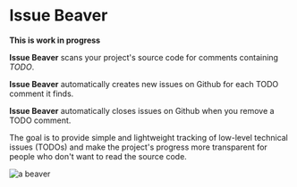 Issue Beaver
============

**This is work in progress**

**Issue Beaver** scans your project's source code for comments containing *TODO*.

**Issue Beaver** automatically creates new issues on Github for each TODO comment it finds.

**Issue Beaver** automatically closes issues on Github when you remove a TODO comment.

The goal is to provide simple and lightweight tracking of low-level technical issues (TODOs) and make the project's progress more transparent for people who don't want to read the source code.

![a beaver](http://kidsfront.com/coloring-pages/sm_color/beaver.jpg)